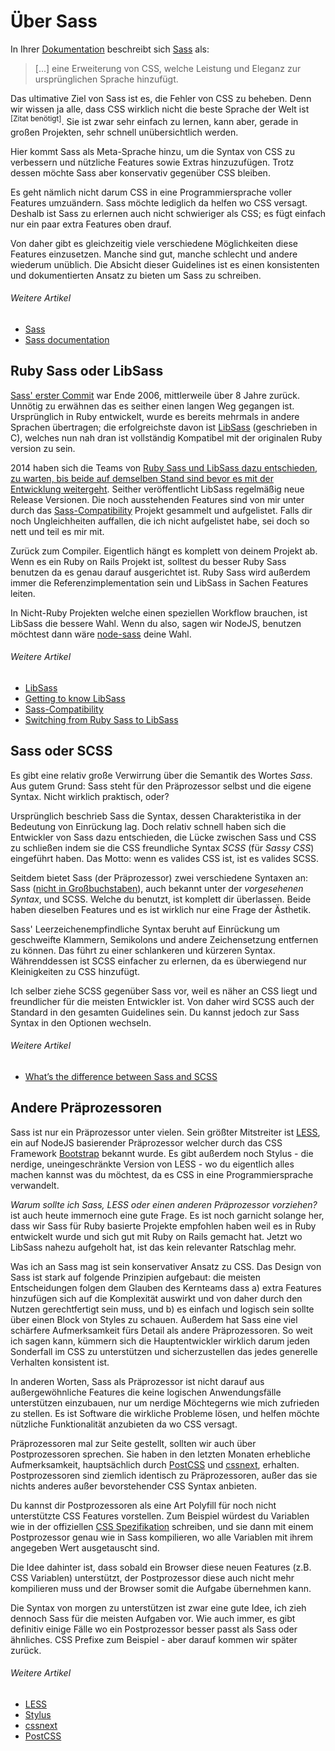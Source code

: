 
# Über Sass

In Ihrer [Dokumentation](http://sass-lang.com/documentation/file.SASS_REFERENCE.html) beschreibt sich [Sass](http://sass-lang.com) als:

> [...] eine Erweiterung von CSS, welche Leistung und Eleganz zur ursprünglichen Sprache hinzufügt.

Das ultimative Ziel von Sass ist es, die Fehler von CSS zu beheben. Denn wir wissen ja alle, dass CSS wirklich nicht die beste Sprache der Welt ist <sup>[Zitat benötigt]</sup>. Sie ist zwar sehr einfach zu lernen, kann aber, gerade in großen Projekten, sehr schnell unübersichtlich werden.

Hier kommt Sass als Meta-Sprache hinzu, um die Syntax von CSS zu verbessern und nützliche Features sowie Extras hinzuzufügen. Trotz dessen möchte Sass aber konservativ gegenüber CSS bleiben.

Es geht nämlich nicht darum CSS in eine Programmiersprache voller Features umzuändern. Sass möchte lediglich da helfen wo CSS versagt. Deshalb ist Sass zu erlernen auch nicht schwieriger als CSS; es fügt einfach nur ein paar extra Features oben drauf.

Von daher gibt es gleichzeitig viele verschiedene Möglichkeiten diese Features einzusetzen. Manche sind gut, manche schlecht und andere wiederum unüblich. Die Absicht dieser Guidelines ist es einen konsistenten und dokumentierten Ansatz zu bieten um Sass zu schreiben.

###### Weitere Artikel

* [Sass](http://sass-lang.com)
* [Sass documentation](http://sass-lang.com/documentation/file.SASS_REFERENCE.html)

## Ruby Sass oder LibSass

[Sass' erster Commit](https://github.com/hcatlin/sass/commit/fa5048ba405619273e474a50400c7243fbff54fe) war Ende 2006, mittlerweile über 8 Jahre zurück. Unnötig zu erwähnen das es seither einen langen Weg gegangen ist. Ursprünglich in Ruby entwickelt, wurde es bereits mehrmals in andere Sprachen übertragen; die erfolgreichste davon ist [LibSass](https://github.com/sass/libsass) (geschrieben in C), welches nun nah dran ist vollständig Kompatibel mit der originalen Ruby version zu sein.

2014 haben sich die Teams von [Ruby Sass und LibSass dazu entschieden, zu warten, bis beide auf demselben Stand sind bevor es mit der Entwicklung weitergeht](https://github.com/sass/libsass/wiki/The-LibSass-Compatibility-Plan). Seither veröffentlicht LibSass regelmäßig neue Release Versionen. Die noch ausstehenden Features sind von mir unter durch das [Sass-Compatibility](http://sass-compatibility.github.io) Projekt gesammelt und aufgelistet. Falls dir noch Ungleichheiten auffallen, die ich nicht aufgelistet habe, sei doch so nett und teil es mir mit.

Zurück zum Compiler. Eigentlich hängt es komplett von deinem Projekt ab. Wenn es ein Ruby on Rails Projekt ist, solltest du besser Ruby Sass benutzen da es genau darauf ausgerichtet ist. Ruby Sass wird außerdem immer die Referenzimplementation sein und LibSass in Sachen Features leiten.

In Nicht-Ruby Projekten welche einen speziellen Workflow brauchen, ist LibSass die bessere Wahl. Wenn du also, sagen wir NodeJS, benutzen möchtest dann wäre [node-sass](https://github.com/sass/node-sass) deine Wahl.

###### Weitere Artikel

* [LibSass](https://github.com/sass/libsass)
* [Getting to know LibSass](http://webdesign.tutsplus.com/articles/getting-to-know-libsass--cms-23114)
* [Sass-Compatibility](http://sass-compatibility.github.io)
* [Switching from Ruby Sass to LibSass](http://www.sitepoint.com/switching-ruby-sass-libsass/)

## Sass oder SCSS

Es gibt eine relativ große Verwirrung über die Semantik des Wortes *Sass*. Aus gutem Grund: Sass steht für den Präprozessor selbst und die eigene Syntax. Nicht wirklich praktisch, oder?

Ursprünglich beschrieb Sass die Syntax, dessen Charakteristika in der Bedeutung von Einrückung lag. Doch relativ schnell haben sich die Entwickler von Sass dazu entschieden, die Lücke zwischen Sass und CSS zu schließen indem sie die CSS freundliche Syntax *SCSS* (für *Sassy CSS*) eingeführt haben. Das Motto: wenn es valides CSS ist, ist es valides SCSS.

Seitdem bietet Sass (der Präprozessor) zwei verschiedene Syntaxen an: Sass ([nicht in Großbuchstaben](http://sassnotsass.com)), auch bekannt unter der *vorgesehenen Syntax*, und SCSS. Welche du benutzt, ist komplett dir überlassen. Beide haben dieselben Features und es ist wirklich nur eine Frage der Ästhetik.

Sass' Leerzeichenempfindliche Syntax beruht auf Einrückung um geschweifte Klammern, Semikolons und andere Zeichensetzung entfernen zu können. Das führt zu einer schlankeren und kürzeren Syntax. Währenddessen ist SCSS einfacher zu erlernen, da es überwiegend nur Kleinigkeiten zu CSS hinzufügt.

Ich selber ziehe SCSS gegenüber Sass vor, weil es näher an CSS liegt und freundlicher für die meisten Entwickler ist. Von daher wird SCSS auch der Standard in den gesamten Guidelines sein. Du kannst jedoch zur Sass Syntax in den <span data-toggle="aside" class="link-like" role="button" aria-expanded>Optionen</span> wechseln.

###### Weitere Artikel

* [What’s the difference between Sass and SCSS](http://www.sitepoint.com/whats-difference-sass-scss/)

## Andere Präprozessoren

Sass ist nur ein Präprozessor unter vielen. Sein größter Mitstreiter ist [LESS](http://lesscss.org/), ein auf NodeJS basierender Präprozessor welcher durch das CSS Framework [Bootstrap](http://getbootstrap.com/) bekannt wurde. Es gibt außerdem noch Stylus - die nerdige, uneingeschränkte Version von LESS - wo du eigentlich alles machen kannst was du möchtest, da es CSS in eine Programmiersprache verwandelt.

*Warum sollte ich Sass, LESS oder einen anderen Präprozessor vorziehen?* ist auch heute immernoch eine gute Frage. Es ist noch garnicht solange her, dass wir Sass für Ruby basierte Projekte empfohlen haben weil es in Ruby entwickelt wurde und sich gut mit Ruby on Rails gemacht hat. Jetzt wo LibSass nahezu aufgeholt hat, ist das kein relevanter Ratschlag mehr.

Was ich an Sass mag ist sein konservativer Ansatz zu CSS. Das Design von Sass ist stark auf folgende Prinzipien aufgebaut: die meisten Entscheidungen folgen dem Glauben des Kernteams dass a) extra Features hinzufügen sich auf die Komplexität auswirkt und von daher durch den Nutzen gerechtfertigt sein muss, und b) es einfach und logisch sein sollte über einen Block von Styles zu schauen. Außerdem hat Sass eine viel schärfere Aufmerksamkeit fürs Detail als andere Präprozessoren. So weit ich sagen kann, kümmern sich die Hauptentwickler wirklich darum jeden Sonderfall im CSS zu unterstützen und sicherzustellen das jedes generelle Verhalten konsistent ist.

In anderen Worten, Sass als Präprozessor ist nicht darauf aus außergewöhnliche Features die keine logischen Anwendungsfälle unterstützen einzubauen, nur um nerdige Möchtegerns wie mich zufrieden zu stellen. Es ist Software die wirkliche Probleme lösen, und helfen möchte nützliche Funktionalität anzubieten da wo CSS versagt.

Präprozessoren mal zur Seite gestellt, sollten wir auch über Postprozessoren sprechen. Sie haben in den letzten Monaten erhebliche Aufmerksamkeit, hauptsächlich durch [PostCSS](https://github.com/postcss/postcss) und [cssnext](https://cssnext.github.io/), erhalten. Postprozessoren sind ziemlich identisch zu Präprozessoren, außer das sie nichts anderes außer bevorstehender CSS Syntax anbieten.

Du kannst dir Postprozessoren als eine Art Polyfill für noch nicht unterstützte CSS Features vorstellen. Zum Beispiel würdest du Variablen wie in der offiziellen [CSS Spezifikation](http://dev.w3.org/csswg/css-variables/) schreiben, und sie dann mit einem Postprozessor genau wie in Sass kompilieren, wo alle Variablen mit ihrem angegeben Wert ausgetauscht sind.

Die Idee dahinter ist, dass sobald ein Browser diese neuen Features (z.B. CSS Variablen) unterstützt, der Postprozessor diese auch nicht mehr kompilieren muss und der Browser somit die Aufgabe übernehmen kann.

Die Syntax von morgen zu unterstützen ist zwar eine gute Idee, ich zieh dennoch Sass für die meisten Aufgaben vor. Wie auch immer, es gibt definitiv einige Fälle wo ein Postprozessor besser passt als Sass oder ähnliches. CSS Prefixe zum Beispiel - aber darauf kommen wir später zurück.

###### Weitere Artikel

* [LESS](http://lesscss.org/)
* [Stylus](http://learnboost.github.io/stylus/)
* [cssnext](https://cssnext.github.io/)
* [PostCSS](https://github.com/postcss/postcss)
